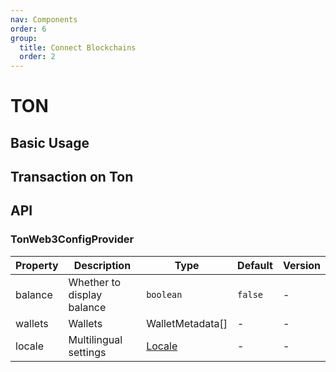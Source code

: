 ```yaml
---
nav: Components
order: 6
group:
  title: Connect Blockchains
  order: 2
---
```


# TON

## Basic Usage

<code src='./demos/basic.tsx'></code>

## Transaction on Ton

<code src='./demos/transaction.tsx'></code>

## API

### TonWeb3ConfigProvider

| Property | Description | Type | Default | Version |
| --- | --- | --- | --- | --- |
| balance | Whether to display balance | `boolean` | `false` | - |
| wallets | Wallets | WalletMetadata\[\] | - | - |
| locale | Multilingual settings | [Locale](https://github.com/ant-design/ant-design-web3/blob/main/packages/common/src/locale/zh_CN.ts) | - | - |
